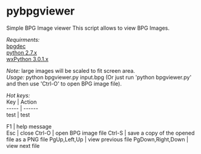 pybpgviewer
===========

Simple BPG Image viewer
This script allows to view BPG Images.

_Requirments:_  
[bpgdec](http://bellard.org/bpg/)  
[python 2.7.x](https://www.python.org/)  
[wxPython 3.0.1.x](http://www.wxpython.org/)  

_Note:_ large images will be scaled to fit screen area.  
_Usage:_ python bpgviewer.py input.bpg (Or just run 'python bpgviewer.py' and then use 'Ctrl-O' to open BPG image file).  

_Hot keys:_  
Key  | Action  
----- | ------  
test | test


F1 | help message  
Esc | close
Ctrl-O | open BPG image file
Ctrl-S | save a copy of the opened file as a PNG file
PgUp,Left,Up | view previous file
PgDown,Right,Down | view next file
